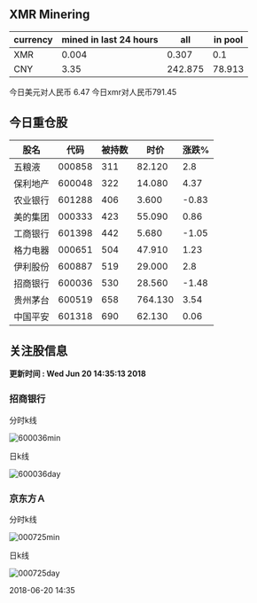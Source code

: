 ## XMR Minering

|currency|mined in last 24 hours|all|in pool|
|---|---|---|---|
|XMR|0.004|0.307|0.1|
|CNY|3.35|242.875|78.913|

今日美元对人民币 6.47	今日xmr对人民币791.45


## 今日重仓股 

|股名|代码|被持数|时价|涨跌%|
|---|---|---|---|---|
|五粮液|000858|311|82.120|2.8|
|保利地产|600048|322|14.080|4.37|
|农业银行|601288|406|3.600|-0.83|
|美的集团|000333|423|55.090|0.86|
|工商银行|601398|442|5.680|-1.05|
|格力电器|000651|504|47.910|1.23|
|伊利股份|600887|519|29.000|2.8|
|招商银行|600036|530|28.560|-1.48|
|贵州茅台|600519|658|764.130|3.54|
|中国平安|601318|690|62.130|0.06|

## 关注股信息
**更新时间 : Wed Jun 20 14:35:13 2018**
### 招商银行 
分时k线

![600036min](http://image.sinajs.cn/newchart/min/n/sh600036.gif)

日k线

![600036day](http://image.sinajs.cn/newchart/daily/n/sh600036.gif)

### 京东方Ａ 
分时k线

![000725min](http://image.sinajs.cn/newchart/min/n/sz000725.gif)

日k线

![000725day](http://image.sinajs.cn/newchart/daily/n/sz000725.gif)

2018-06-20 14:35